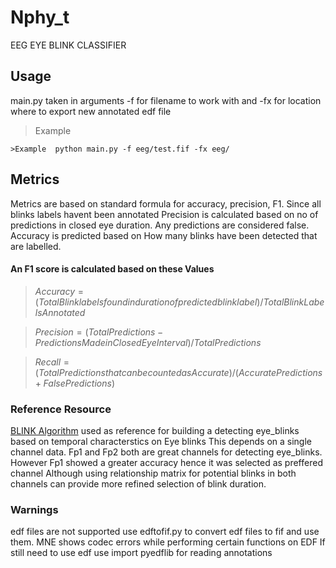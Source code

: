 # Nphy_t
EEG EYE BLINK CLASSIFIER 


## Usage
main.py taken in arguments -f for filename to work with and -fx for location where to export new annotated edf file
>Example
  ~~~
>Example  python main.py -f eeg/test.fif -fx eeg/
  ~~~

## Metrics
Metrics are based on standard formula for accuracy, precision, F1.
Since all blinks labels havent been annotated
Precision is calculated based on no of predictions in closed eye duration. Any predictions are considered false.
Accuracy is predicted based on How many blinks have been detected that are labelled.
  #### An F1 score is calculated based on these Values
>  $`Accuracy = (Total Blink labels found in duration of predicted blink label)/Total Blink Labels Annotated`$

>  $`Precision = (Total Predictions - Predictions Made in Closed Eye Interval)/Total Predictions`$

>  $`Recall =  (Total Predictions that can be counted as Accurate)/(Accurate Predictions + False Predictions)`$

  

### Reference Resource 
[BLINK Algorithm](https://par.nsf.gov/servlets/purl/10321749) used as reference for building a detecting eye_blinks based on temporal characterstics on Eye blinks
This depends on a single channel data. Fp1 and Fp2 both are great channels for detecting eye_blinks. However Fp1 showed a greater accuracy hence it was selected as preffered channel 
Although using relationship matrix for potential blinks in both channels can provide more refined selection of blink duration.

### Warnings
edf files are not supported use edftofif.py to convert edf files to fif and use them. 
MNE shows codec errors while performing certain functions on EDF
If still need to use edf use import pyedflib for reading annotations

